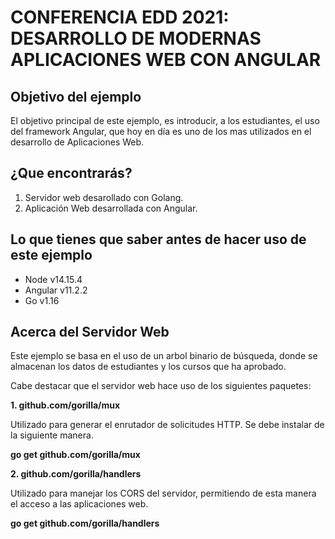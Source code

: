 # **CONFERENCIA EDD 2021: DESARROLLO DE MODERNAS APLICACIONES WEB CON ANGULAR**

## Objetivo del ejemplo
El objetivo principal de este ejemplo, es introducir, a los estudiantes, el uso del framework 
Angular, que hoy en día es uno de los mas utilizados en el desarrollo de Aplicaciones Web.

## ¿Que encontrarás?
1. Servidor web desarollado con Golang.
2. Aplicación Web desarrollada con Angular.

## Lo que tienes que saber antes de hacer uso de este ejemplo
* Node v14.15.4
* Angular v11.2.2
* Go v1.16

## Acerca del Servidor Web
Este ejemplo se basa en el uso de un arbol binario de búsqueda, donde se almacenan los datos de
estudiantes y los cursos que ha aprobado.

Cabe destacar que el servidor web hace uso de los siguientes paquetes:

**1. github.com/gorilla/mux**

Utilizado para generar el enrutador de solicitudes HTTP.
Se debe instalar de la siguiente manera.

**go get github.com/gorilla/mux**

**2. github.com/gorilla/handlers**

Utilizado para manejar los CORS del servidor, permitiendo de esta manera
el acceso a las aplicaciones web.

**go get github.com/gorilla/handlers**